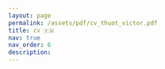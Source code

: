 ```yaml
---
layout: page
permalink: /assets/pdf/cv_thuot_victor.pdf
title: cv 🇫🇷
nav: true
nav_order: 6
description:  
---
```

